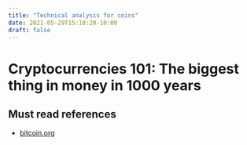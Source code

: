 ```yaml
---
title: "Technical analysis for coins"
date: 2021-05-29T15:10:20-10:00
draft: false
---
```


# Cryptocurrencies 101: The biggest thing in money in 1000 years




## Must read references

* [bitcoin.org](https://bitcoin.org/en/)